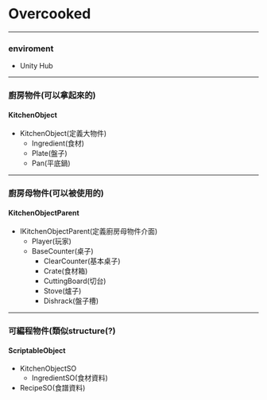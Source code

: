 # Overcooked
---
### enviroment
- Unity Hub
---
### 廚房物件(可以拿起來的)
#### KitchenObject 
- KitchenObject(定義大物件)
  - Ingredient(食材)
  - Plate(盤子)
  - Pan(平底鍋)
---
### 廚房母物件(可以被使用的)
#### KitchenObjectParent
- IKitchenObjectParent(定義廚房母物件介面)
  - Player(玩家)
  - BaseCounter(桌子)
    - ClearCounter(基本桌子)
    - Crate(食材箱)
    - CuttingBoard(切台)
    - Stove(爐子)
    - Dishrack(盤子槽)
---
### 可編程物件(類似structure(?)
#### ScriptableObject
- KitchenObjectSO
  - IngredientSO(食材資料)
- RecipeSO(食譜資料)

